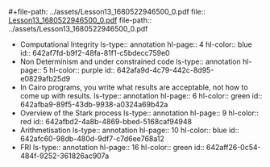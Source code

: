 #+file-path: ../assets/Lesson13_1680522946500_0.pdf
file:: [Lesson13_1680522946500_0.pdf](../assets/Lesson13_1680522946500_0.pdf)
file-path:: ../assets/Lesson13_1680522946500_0.pdf

- Computational Integrity
  ls-type:: annotation
  hl-page:: 4
  hl-color:: blue
  id:: 642af7fd-b9f2-48fa-81f1-c5bdecc759e0
- Non Determinism and under constrained code
  ls-type:: annotation
  hl-page:: 5
  hl-color:: purple
  id:: 642afa9d-4c79-442c-8d95-e0829afb25d9
- In Cairo programs, you write what results are acceptable, not how to come up with results.
  ls-type:: annotation
  hl-page:: 6
  hl-color:: green
  id:: 642afba9-89f5-43db-9938-a0324a69b42a
- Overview of the Stark process
  ls-type:: annotation
  hl-page:: 9
  hl-color:: red
  id:: 642afbd2-4a8b-4869-bbed-5168caf94948
- Arithmetisation
  ls-type:: annotation
  hl-page:: 10
  hl-color:: blue
  id:: 642afc60-98db-480d-9df7-c7d6ee768a12
- FRI
  ls-type:: annotation
  hl-page:: 16
  hl-color:: green
  id:: 642aff26-0c54-484f-9252-361826ac907a